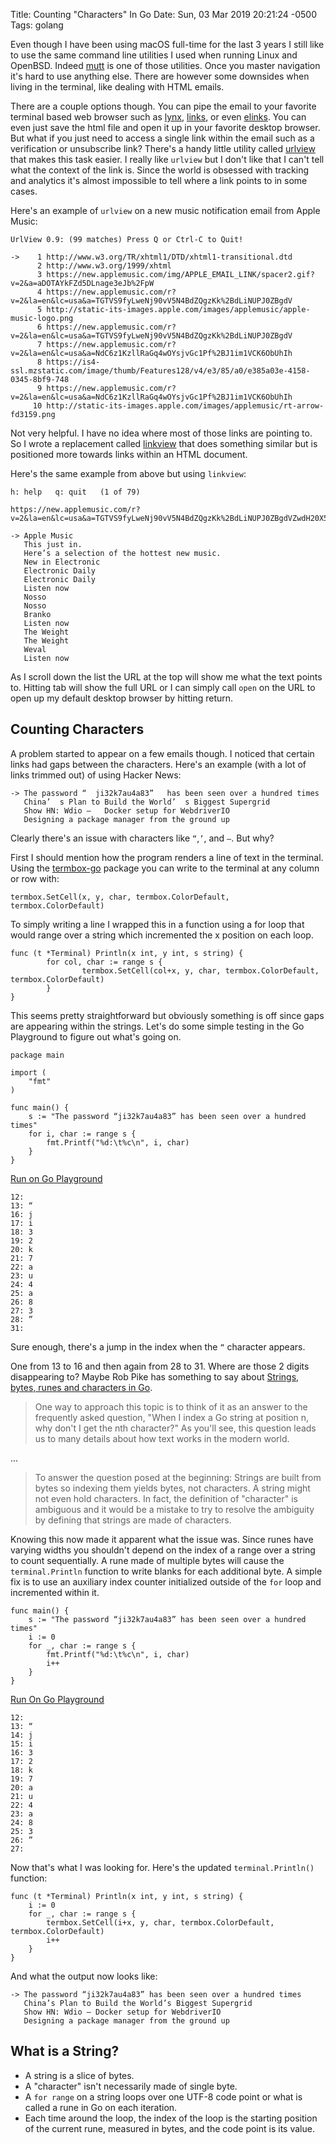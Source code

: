 Title: Counting "Characters" In Go
Date: Sun, 03 Mar 2019 20:21:24 -0500
Tags: golang

Even though I have been using macOS full-time for the last 3 years I still like
to use the same command line utilities I used when running Linux and OpenBSD.
Indeed [mutt](http://www.mutt.org) is one of those utilities. Once you master
navigation it's hard to use anything else. There are however some downsides
when living in the terminal, like dealing with HTML emails. 
 
There are a couple options though. You can pipe the email to your favorite
terminal based web browser such as [lynx](https://lynx.browser.org),
[links](http://links.twibright.com), or even [elinks](http://www.elinks.cz).
You can even just save the html file and open it up in your favorite desktop
browser. But what if you just need to access a single link within the email
such as a verification or unsubscribe link? There's a handy little utility
called [urlview](https://github.com/sigpipe/urlview) that makes this task
easier. I really like `urlview` but I don't like that I can't tell what the
context of the link is. Since the world is obsessed with tracking and analytics
it's almost impossible to tell where a link points to in some cases. 

Here's an example of `urlview` on a new music notification email from Apple Music:

```
UrlView 0.9: (99 matches) Press Q or Ctrl-C to Quit!

->    1 http://www.w3.org/TR/xhtml1/DTD/xhtml1-transitional.dtd
      2 http://www.w3.org/1999/xhtml
      3 https://new.applemusic.com/img/APPLE_EMAIL_LINK/spacer2.gif?v=2&a=aDOTAYkFZd5DLnage3eJb%2FpW
      4 https://new.applemusic.com/r?v=2&la=en&lc=usa&a=TGTVS9fyLweNj90vV5N4BdZQgzKk%2BdLiNUPJ0ZBgdV
      5 http://static-its-images.apple.com/images/applemusic/apple-music-logo.png
      6 https://new.applemusic.com/r?v=2&la=en&lc=usa&a=TGTVS9fyLweNj90vV5N4BdZQgzKk%2BdLiNUPJ0ZBgdV
      7 https://new.applemusic.com/r?v=2&la=en&lc=usa&a=NdC6z1KzllRaGq4wOYsjvGc1Pf%2BJ1im1VCK6ObUhIh
      8 https://is4-ssl.mzstatic.com/image/thumb/Features128/v4/e3/85/a0/e385a03e-4158-0345-8bf9-748
      9 https://new.applemusic.com/r?v=2&la=en&lc=usa&a=NdC6z1KzllRaGq4wOYsjvGc1Pf%2BJ1im1VCK6ObUhIh
     10 http://static-its-images.apple.com/images/applemusic/rt-arrow-fd3159.png

``` 

Not very helpful. I have no idea where most of those links are pointing to. So
I wrote a replacement called [linkview](https://github.com/imwally/linkview)
that does something similar but is positioned more towards links within an HTML
document.

Here's the same example from above but using `linkview`:

```
h: help   q: quit   (1 of 79)

https://new.applemusic.com/r?v=2&la=en&lc=usa&a=TGTVS9fyLweNj90vV5N4BdZQgzKk%2BdLiNUPJ0ZBgdVZwdH20X5N4AQkPUylShu%2Beb%

-> Apple Music
   This just in.
   Here’s a selection of the hottest new music.
   New in Electronic
   Electronic Daily
   Electronic Daily
   Listen now
   Nosso
   Nosso     
   Branko             
   Listen now         
   The Weight
   The Weight
   Weval                       
   Listen now                  

```

As I scroll down the list the URL at the top will show me what the text points
to. Hitting tab will show the full URL or I can simply call `open` on the URL to
open up my default desktop browser by hitting return. 

## Counting Characters

A problem started to appear on a few emails though. I noticed that certain
links had gaps between the characters. Here's an example (with a lot of links
trimmed out) of using Hacker News:

```
-> The password “  ji32k7au4a83”   has been seen over a hundred times           
   China’  s Plan to Build the World’  s Biggest Supergrid                      
   Show HN: Wdio –   Docker setup for WebdriverIO                               
   Designing a package manager from the ground up                               
```

Clearly there's an issue with characters like `“`,`’`, and `–`. But why? 

First I should mention how the program renders a line of text in the terminal.
Using the [termbox-go](https://github.com/nsf/termbox-go) package you can write
to the terminal at any column or row with:

```
termbox.SetCell(x, y, char, termbox.ColorDefault, termbox.ColorDefault)
```

To simply writing a line I wrapped this in a function using a for loop that
would range over a string which incremented the x position on each loop.

```
func (t *Terminal) Println(x int, y int, s string) {
        for col, char := range s {
                termbox.SetCell(col+x, y, char, termbox.ColorDefault, termbox.ColorDefault)
        }
}
```

This seems pretty straightforward but obviously something is off since gaps are
appearing within the strings. Let's do some simple testing in the Go Playground
to figure out what's going on.

```
package main

import (
    "fmt"
)

func main() {
    s := "The password “ji32k7au4a83” has been seen over a hundred times"
    for i, char := range s {
        fmt.Printf("%d:\t%c\n", i, char)
    }
}
```
[Run on Go Playground](https://play.golang.org/p/ioMvcs8IBr-)

```
12:  
13: “
16: j
17: i
18: 3
19: 2
20: k
21: 7
22: a
23: u
24: 4
25: a
26: 8
27: 3
28: ”
31:  
```

Sure enough, there's a jump in the index when the `“` character appears.

One from 13 to 16 and then again from 28 to 31. Where are those 2 digits
disappearing to? Maybe Rob Pike has something to say about [Strings, bytes,
runes and characters in Go](https://blog.golang.org/strings).

> One way to approach this topic is to think of it as an answer to the frequently asked question, "When I index a Go string at position n, why don't I get the nth character?" As you'll see, this question leads us to many details about how text works in the modern world.

...

> To answer the question posed at the beginning: Strings are built from bytes so indexing them yields bytes, not characters. A string might not even hold characters. In fact, the definition of "character" is ambiguous and it would be a mistake to try to resolve the ambiguity by defining that strings are made of characters.

Knowing this now made it apparent what the issue was. Since runes have varying
widths you shouldn't depend on the index of a range over a string to count
sequentially. A rune made of multiple bytes will cause the `terminal.Println`
function to write blanks for each additional byte. A simple fix is to use an
auxiliary index counter initialized outside of the `for` loop and incremented
within it.

```
func main() {
    s := "The password “ji32k7au4a83” has been seen over a hundred times"
    i := 0
    for _, char := range s {
        fmt.Printf("%d:\t%c\n", i, char)
        i++
    }
}
```
[Run On Go Playground](https://play.golang.org/p/nBLslbrHnxi)

```
12:
13: “
14: j
15: i
16: 3
17: 2
18: k
19: 7
20: a
21: u
22: 4
23: a
24: 8
25: 3
26: ”
27:  
```

Now that's what I was looking for. Here's the updated `terminal.Println()` function:

```
func (t *Terminal) Println(x int, y int, s string) {
    i := 0
    for _, char := range s {
        termbox.SetCell(i+x, y, char, termbox.ColorDefault, termbox.ColorDefault)
        i++
    }
}
```

And what the output now looks like:

```
-> The password “ji32k7au4a83” has been seen over a hundred times
   China’s Plan to Build the World’s Biggest Supergrid
   Show HN: Wdio – Docker setup for WebdriverIO                                 
   Designing a package manager from the ground up                               
```
## What is a String?

- A string is a slice of bytes.
- A "character" isn't necessarily made of single byte.
- A `for range` on a string loops over one UTF-8 code point or what is called
  a rune in Go on each iteration.
- Each time around the loop, the index of the loop is the starting position
  of the current rune, measured in bytes, and the code point is its value.
